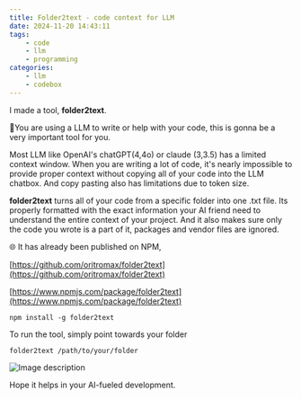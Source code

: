 ```yaml
---
title: Folder2text - code context for LLM
date: 2024-11-20 14:43:11
tags:
    - code
    - llm
    - programming
categories: 
    - llm 
    - codebox
---
```


I made a tool, **folder2text**. 

🤖You are using a LLM to write or help with your code, this is gonna be a very important tool for you. 

Most LLM like OpenAI's chatGPT(4,4o) or claude (3,3.5) has a limited context window. When you are writing a lot of code, it's nearly impossible to provide proper context without copying all of your code into the LLM chatbox. And copy pasting also has limitations due to token size. 

**folder2text** turns all of your code from a specific folder into one .txt file. Its properly formatted with the exact information your AI friend need to understand the entire context of your project. And it also makes sure only the code you wrote is a part of it, packages and vendor files are ignored. 

🌐 It has already been published on NPM, 

[https://github.com/oritromax/folder2text](https://github.com/oritromax/folder2text)

[https://www.npmjs.com/package/folder2text](https://www.npmjs.com/package/folder2text)

`npm install -g folder2text`

To run the tool, simply point towards your folder 

`folder2text /path/to/your/folder`

![Image description](https://dev-to-uploads.s3.amazonaws.com/uploads/articles/4c7tdi87zol6x53ev9q5.png)

Hope it helps in your AI-fueled development. 